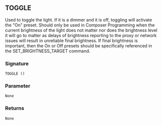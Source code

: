 ## TOGGLE

Used to toggle the light.  If it is a dimmer and it is off, toggling will activate the "On" preset. Should only be used in Composer Programming when the current brightness of the light does not matter nor does the brightness level it will go to matter as delays of brightness reporting to the proxy or network issues will result in unreliable final brightness.  If final brightness is important, then the On or Off presets should be specifically referenced in the SET\_BRIGHTNESS\_TARGET command.


### Signature

`TOGGLE ()`


### Parameter

`None`


### Returns

`None`